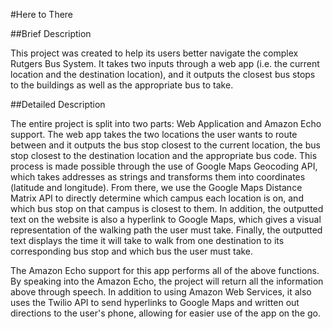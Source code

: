 #Here to There

##Brief Description

This project was created to help its users better navigate the complex Rutgers Bus System. It takes two inputs through a web app (i.e. the current location and the destination location), and it outputs the closest bus stops to the buildings as well as the appropriate bus to take.

##Detailed Description

The entire project is split into two parts: Web Application and Amazon Echo support. The web app takes the two locations the user wants to route between and it outputs the bus stop closest to the current location, the bus stop closest to the destination location and the appropriate bus code. This process is made possible through the use of Google Maps Geocoding API, which takes addresses as strings and transforms them into coordinates (latitude and longitude). From there, we use the Google Maps Distance Matrix API to directly determine which campus each location is on, and which bus stop on that campus is closest to them. In addition, the outputted text on the website is also a hyperlink to Google Maps, which gives a visual representation of the walking path the user must take. Finally, the outputted text displays the time it will take to walk from one destination to its corresponding bus stop and which bus the user must take.

The Amazon Echo support for this app performs all of the above functions. By speaking into the Amazon Echo, the project will return all the information above through speech. In addition to using Amazon Web Services, it also uses the Twilio API to send hyperlinks to Google Maps and written out directions to the user's phone, allowing for easier use of the app on the go. 
